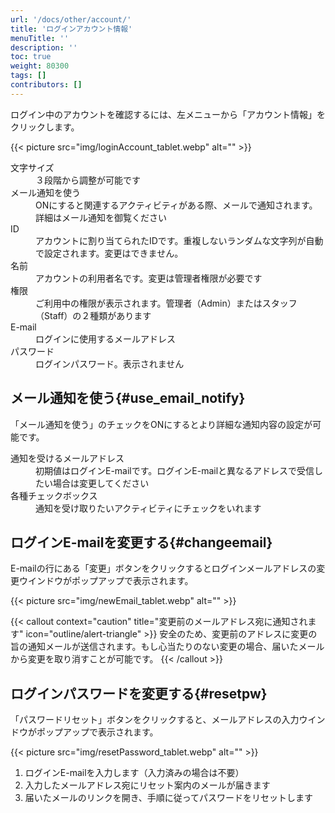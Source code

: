 ```yaml
---
url: '/docs/other/account/'
title: 'ログインアカウント情報'
menuTitle: ''
description: ''
toc: true
weight: 80300
tags: []
contributors: []
---
```


ログイン中のアカウントを確認するには、左メニューから「アカウント情報」をクリックします。

{{< picture src="img/loginAccount_tablet.webp" alt="" >}}

<dl class="basic">
<dt>文字サイズ</dt>
<dd>３段階から調整が可能です</dd>
<dt>メール通知を使う</dt>
<dd>ONにすると関連するアクティビティがある際、メールで通知されます。詳細はメール通知を御覧ください</dd>
<dt>ID</dt>
<dd>アカウントに割り当てられたIDです。重複しないランダムな文字列が自動で設定されます。変更はできません。</dd>
<dt>名前</dt>
<dd>アカウントの利用者名です。変更は管理者権限が必要です</dd>
<dt>権限</dt>
<dd>ご利用中の権限が表示されます。管理者（Admin）またはスタッフ（Staff）の２種類があります</dd>
<dt>E-mail</dt>
<dd>ログインに使用するメールアドレス</dd>
<dt>パスワード</dt>
<dd>ログインパスワード。表示されません</dd>
</dl>

## メール通知を使う{#use_email_notify}

「メール通知を使う」のチェックをONにするとより詳細な通知内容の設定が可能です。

<dl class="basic">
<dt>通知を受けるメールアドレス</dt>
<dd>初期値はログインE-mailです。ログインE-mailと異なるアドレスで受信したい場合は変更してください</dd>
<dt>各種チェックボックス</dt>
<dd>通知を受け取りたいアクティビティにチェックをいれます</dd>
</dl>

## ログインE-mailを変更する{#changeemail}

E-mailの行にある「変更」ボタンをクリックするとログインメールアドレスの変更ウインドウがポップアップで表示されます。

{{< picture src="img/newEmail_tablet.webp" alt="" >}}

{{< callout context="caution" title="変更前のメールアドレス宛に通知されます" icon="outline/alert-triangle" >}}
安全のため、変更前のアドレスに変更の旨の通知メールが送信されます。もし心当たりのない変更の場合、届いたメールから変更を取り消すことが可能です。
{{< /callout >}}

## ログインパスワードを変更する{#resetpw}

「パスワードリセット」ボタンをクリックすると、メールアドレスの入力ウインドウがポップアップで表示されます。

{{< picture src="img/resetPassword_tablet.webp" alt="" >}}

1. ログインE-mailを入力します（入力済みの場合は不要）
2. 入力したメールアドレス宛にリセット案内のメールが届きます
3. 届いたメールのリンクを開き、手順に従ってパスワードをリセットします
